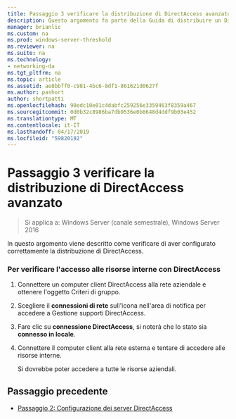 ```yaml
---
title: Passaggio 3 verificare la distribuzione di DirectAccess avanzato
description: Questo argomento fa parte della Guida di distribuire un DirectAccess Server singolo con Advanced le impostazioni per Windows Server 2016
manager: brianlic
ms.custom: na
ms.prod: windows-server-threshold
ms.reviewer: na
ms.suite: na
ms.technology:
- networking-da
ms.tgt_pltfrm: na
ms.topic: article
ms.assetid: ae8bbff0-c981-4bc6-8df1-861621d0627f
ms.author: pashort
author: shortpatti
ms.openlocfilehash: 90edc10e01c4dabfc259256e3359463f8359a467
ms.sourcegitcommit: 0d0b32c8986ba7db9536e0b8648d4ddf9b03e452
ms.translationtype: MT
ms.contentlocale: it-IT
ms.lasthandoff: 04/17/2019
ms.locfileid: "59820192"
---
```

# <a name="step-3-verify-the-advanced-directaccess-deployment"></a>Passaggio 3 verificare la distribuzione di DirectAccess avanzato

>Si applica a: Windows Server (canale semestrale), Windows Server 2016

In questo argomento viene descritto come verificare di aver configurato correttamente la distribuzione di DirectAccess.  
  
### <a name="to-verify-access-to-internal-resources-through-directaccess"></a>Per verificare l'accesso alle risorse interne con DirectAccess  
  
1.  Connettere un computer client DirectAccess alla rete aziendale e ottenere l'oggetto Criteri di gruppo.  
  
2.  Scegliere il **connessioni di rete** sull'icona nell'area di notifica per accedere a Gestione supporti DirectAccess.  
  
3.  Fare clic su **connessione DirectAccess**, si noterà che lo stato sia **connesso in locale**.  
  
4.  Connettere il computer client alla rete esterna e tentare di accedere alle risorse interne.  
  
    Si dovrebbe poter accedere a tutte le risorse aziendali.  
  
## <a name="BKMK_Links"></a>Passaggio precedente  
  
-   [Passaggio 2: Configurazione dei server DirectAccess](Step-2-Configuring-DirectAccess-Servers.md)  
  


